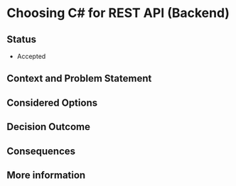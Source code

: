 
# Choosing C# for REST API (Backend)

## Status 
- Accepted

## Context and Problem Statement 

## Considered Options

## Decision Outcome 

## Consequences

## More information 
